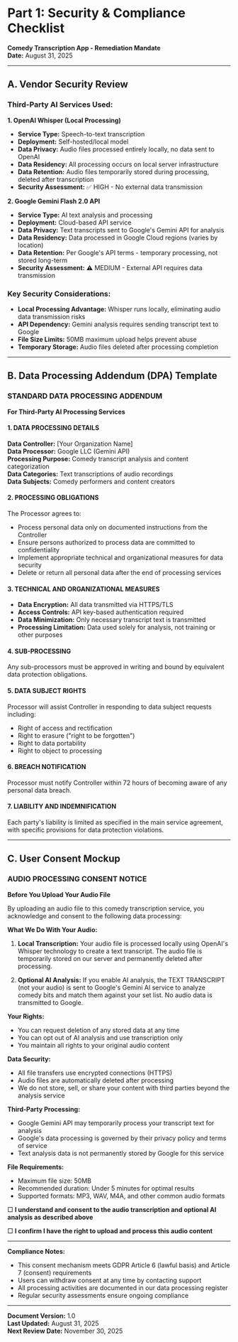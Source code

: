 # Part 1: Security & Compliance Checklist
**Comedy Transcription App - Remediation Mandate**  
**Date:** August 31, 2025

---

## A. Vendor Security Review

### Third-Party AI Services Used:

**1. OpenAI Whisper (Local Processing)**
- **Service Type:** Speech-to-text transcription
- **Deployment:** Self-hosted/local model
- **Data Privacy:** Audio files processed entirely locally, no data sent to OpenAI
- **Data Residency:** All processing occurs on local server infrastructure
- **Data Retention:** Audio files temporarily stored during processing, deleted after transcription
- **Security Assessment:** ✅ HIGH - No external data transmission

**2. Google Gemini Flash 2.0 API**
- **Service Type:** AI text analysis and processing
- **Deployment:** Cloud-based API service
- **Data Privacy:** Text transcripts sent to Google's Gemini API for analysis
- **Data Residency:** Data processed in Google Cloud regions (varies by location)
- **Data Retention:** Per Google's API terms - temporary processing, not stored long-term
- **Security Assessment:** ⚠️ MEDIUM - External API requires data transmission

### Key Security Considerations:
- **Local Processing Advantage:** Whisper runs locally, eliminating audio data transmission risks
- **API Dependency:** Gemini analysis requires sending transcript text to Google
- **File Size Limits:** 50MB maximum upload helps prevent abuse
- **Temporary Storage:** Audio files deleted after processing completion

---

## B. Data Processing Addendum (DPA) Template

### STANDARD DATA PROCESSING ADDENDUM
**For Third-Party AI Processing Services**

#### 1. DATA PROCESSING DETAILS
**Data Controller:** [Your Organization Name]  
**Data Processor:** Google LLC (Gemini API)  
**Processing Purpose:** Comedy transcript analysis and content categorization  
**Data Categories:** Text transcriptions of audio recordings  
**Data Subjects:** Comedy performers and content creators  

#### 2. PROCESSING OBLIGATIONS
The Processor agrees to:
- Process personal data only on documented instructions from the Controller
- Ensure persons authorized to process data are committed to confidentiality
- Implement appropriate technical and organizational measures for data security
- Delete or return all personal data after the end of processing services

#### 3. TECHNICAL AND ORGANIZATIONAL MEASURES
- **Data Encryption:** All data transmitted via HTTPS/TLS
- **Access Controls:** API key-based authentication required
- **Data Minimization:** Only necessary transcript text is transmitted
- **Processing Limitation:** Data used solely for analysis, not training or other purposes

#### 4. SUB-PROCESSING
Any sub-processors must be approved in writing and bound by equivalent data protection obligations.

#### 5. DATA SUBJECT RIGHTS
Processor will assist Controller in responding to data subject requests including:
- Right of access and rectification
- Right to erasure ("right to be forgotten")
- Right to data portability
- Right to object to processing

#### 6. BREACH NOTIFICATION
Processor must notify Controller within 72 hours of becoming aware of any personal data breach.

#### 7. LIABILITY AND INDEMNIFICATION
Each party's liability is limited as specified in the main service agreement, with specific provisions for data protection violations.

---

## C. User Consent Mockup

### AUDIO PROCESSING CONSENT NOTICE

**Before You Upload Your Audio File**

By uploading an audio file to this comedy transcription service, you acknowledge and consent to the following data processing:

**What We Do With Your Audio:**
1. **Local Transcription:** Your audio file is processed locally using OpenAI's Whisper technology to create a text transcript. The audio file is temporarily stored on our server and permanently deleted after processing.

2. **Optional AI Analysis:** If you enable AI analysis, the TEXT TRANSCRIPT (not your audio) is sent to Google's Gemini AI service to analyze comedy bits and match them against your set list. No audio data is transmitted to Google.

**Your Rights:**
- You can request deletion of any stored data at any time
- You can opt out of AI analysis and use transcription only
- You maintain all rights to your original audio content

**Data Security:**
- All file transfers use encrypted connections (HTTPS)
- Audio files are automatically deleted after processing
- We do not store, sell, or share your content with third parties beyond the analysis service

**Third-Party Processing:**
- Google Gemini API may temporarily process your transcript text for analysis
- Google's data processing is governed by their privacy policy and terms of service
- Text analysis data is not permanently stored by Google for this service

**File Requirements:**
- Maximum file size: 50MB
- Recommended duration: Under 5 minutes for optimal results
- Supported formats: MP3, WAV, M4A, and other common audio formats

□ **I understand and consent to the audio transcription and optional AI analysis as described above**

□ **I confirm I have the right to upload and process this audio content**

---

**Compliance Notes:**
- This consent mechanism meets GDPR Article 6 (lawful basis) and Article 7 (consent) requirements
- Users can withdraw consent at any time by contacting support
- All processing activities are documented in our data processing register
- Regular security assessments ensure ongoing compliance

---

**Document Version:** 1.0  
**Last Updated:** August 31, 2025  
**Next Review Date:** November 30, 2025